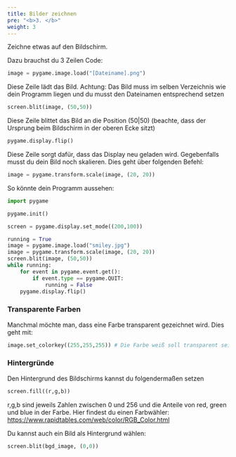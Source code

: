 ```yaml
---
title: Bilder zeichnen
pre: "<b>3. </b>"
weight: 3
---
```


Zeichne etwas auf den Bildschirm.

Dazu brauchst du 3 Zeilen Code:


```python
image = pygame.image.load("[Dateiname].png")
```

Diese Zeile lädt das Bild. Achtung: Das Bild muss im selben Verzeichnis wie dein Programm liegen und du musst den Dateinamen entsprechend setzen

```python
screen.blit(image, (50,50))
```

Diese Zeile blittet das Bild an die Position (50|50) (beachte, dass der Ursprung beim Bildschirm in der oberen Ecke sitzt)


```python
pygame.display.flip()
```

Diese Zeile sorgt dafür, dass das Display neu geladen wird. Gegebenfalls musst du dein Bild noch skalieren. Dies geht über folgenden Befehl:

```python
image = pygame.transform.scale(image, (20, 20))
```

So könnte dein Programm aussehen:

```python
import pygame

pygame.init()

screen = pygame.display.set_mode((200,100))

running = True
image = pygame.image.load("smiley.jpg")
image = pygame.transform.scale(image, (20, 20))
screen.blit(image, (50,50))
while running:
    for event in pygame.event.get():
        if event.type == pygame.QUIT:
            running = False
    pygame.display.flip()
```

### Transparente Farben

Manchmal möchte man, dass eine Farbe transparent gezeichnet wird. Dies geht mit:

```python
image.set_colorkey((255,255,255)) # Die Farbe weiß soll transparent sein.
```

### Hintergründe 

Den Hintergrund des Bildschirms kannst du folgendermaßen setzen

```python
screen.fill((r,g,b))
```

r,g,b sind jeweils Zahlen zwischen 0 und 256 und die Anteile von red, green und blue in der Farbe. Hier findest du einen Farbwähler: https://www.rapidtables.com/web/color/RGB_Color.html

Du kannst auch ein Bild als Hintergrund wählen:

```python
screen.blit(bgd_image, (0,0))
```
